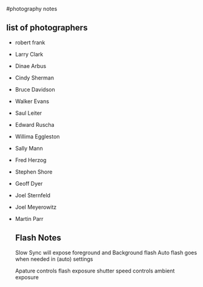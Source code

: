 #photography notes

## list of photographers
- robert frank
- Larry Clark
- Dinae Arbus
- Cindy Sherman
- Bruce Davidson
- Walker Evans
- Saul Leiter
- Edward Ruscha
- Willima Eggleston
- Sally Mann
- Fred Herzog
- Stephen Shore
- Geoff Dyer
- Joel Sternfeld
- Joel Meyerowitz
- Martin Parr

  ## Flash Notes
  Slow Sync will expose foreground and Background
  flash Auto flash goes when needed in (auto) settings

  Apature controls flash exposure
  shutter speed controls ambient exposure

  
